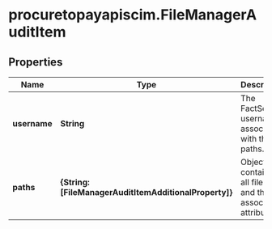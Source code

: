 # procuretopayapiscim.FileManagerAuditItem

## Properties

Name | Type | Description | Notes
------------ | ------------- | ------------- | -------------
**username** | **String** | The FactSet username associated with the file paths. | 
**paths** | **{String: [FileManagerAuditItemAdditionalProperty]}** | Object containing all file paths and their associated attributes. | 


